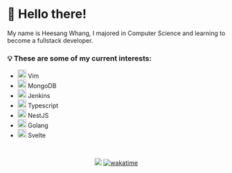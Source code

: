 <h1>👋 Hello there!</h1>

<p>
My name is Heesang Whang, I majored in Computer Science and learning to become a fullstack developer.
</p>

<h3>💡 These are some of my current interests: </h3>
<ul>
  <li>
    <img src="https://noticon-static.tammolo.com/dgggcrkxq/image/upload/v1571968141/noticon/c7cfaq2qsllxmocswvil.png" width="20px" />
    <span> Vim </span>
  </li>
  <li>
    <img src="https://noticon-static.tammolo.com/dgggcrkxq/image/upload/v1581824691/noticon/hmvqgvug8zl7etwmabuq.png" width="20px" />
    <span> MongoDB </span>
  </li>
  <li>
    <img src="https://noticon-static.tammolo.com/dgggcrkxq/image/upload/v1630298653/noticon/vhgfb7kgqg70jzyrsdzo.png" width="20px" />
    <span> Jenkins </span>
  </li>
  <li>
    <img src="https://noticon-static.tammolo.com/dgggcrkxq/image/upload/v1566913457/noticon/eh4d0dnic4n1neth3fui.png" width="20px" />
    <span> Typescript </span>
  </li>
  <li>
    <img src="https://noticon-static.tammolo.com/dgggcrkxq/image/upload/v1600658982/noticon/hk60kbfbqnedpguy0gbb.png" width="20px" />
    <span> NestJS </span>
  </li>
  <li>
    <img src="https://noticon-static.tammolo.com/dgggcrkxq/image/upload/v1566913507/noticon/hjit7mgl2inale9sj9uo.png" width="20px">
    <span> Golang </span>
  </li>
  <li>
    <img src="https://noticon-static.tammolo.com/dgggcrkxq/image/upload/v1566777880/noticon/rijbvun7uj2kb3z4j2sy.png" width="20px" />
    <span> Svelte </span>
  </li>
</ul>

<br />
<div align=center>

[![](https://hits.seeyoufarm.com/api/count/incr/badge.svg?url=https%3A%2F%2Fgithub.com%2Fhwhang0917)](https://hits.seeyoufarm.com)
[![wakatime](https://wakatime.com/badge/user/fa40e415-9fa3-4a66-88b8-f50819bf5511.svg)](https://wakatime.com/@fa40e415-9fa3-4a66-88b8-f50819bf5511)

</div>
